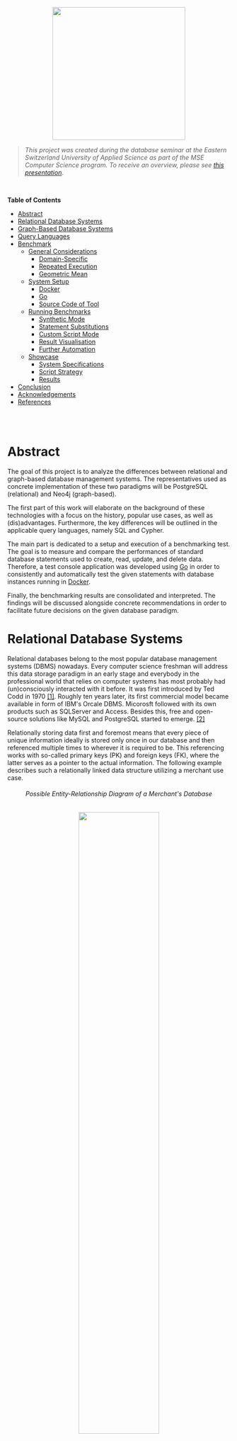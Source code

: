 <p align="center"> <img src="./docs/assets/logo.svg" width="300"/> </p>


>*This project was created during the database seminar at the Eastern Switzerland University of Applied Science as part of the MSE Computer Science program. To receive an overview, please see [this presentation](https://romanboegli.github.io/godbbench/)*.


</br>

**Table of Contents**

- [Abstract](#abstract)
- [Relational Database Systems](#relational-database-systems)
- [Graph-Based Database Systems](#graph-based-database-systems)
- [Query Languages](#query-languages)
- [Benchmark](#benchmark)
  * [General Considerations](#general-considerations)
    + [Domain-Specific](#domain-specific)
    + [Repeated Execution](#repeated-execution)
    + [Geometric Mean](#geometric-mean)
  * [System Setup](#system-setup)
    + [Docker](#docker)
    + [Go](#go)
    + [Source Code of Tool](#source-code-of-tool)
  * [Running Benchmarks](#running-benchmarks)
    + [Synthetic Mode](#synthetic-mode)
    + [Statement Substitutions](#statement-substitutions)
    + [Custom Script Mode](#custom-script-mode)
    + [Result Visualisation](#result-visualisation)
    + [Further Automation](#further-automation)
  * [Showcase](#showcase)
    + [System Specifications](#system-specifications)
    + [Script Strategy](#script-strategy)
    + [Results](#results)
- [Conclusion](#conclusion)
- [Acknowledgements](#acknowledgements)
- [References](#references)


</br>
</br>

# Abstract
The goal of this project is to analyze the differences between relational and graph-based database management systems. The representatives used as concrete implementation of these two paradigms will be PostgreSQL (relational) and Neo4j (graph-based).

The first part of this work will elaborate on the background of these technologies with a focus on the history, popular use cases, as well as (dis)advantages. Furthermore, the key differences will be outlined in the applicable query languages, namely SQL and Cypher.

The main part is dedicated to a setup and execution of a benchmarking test. The goal is to measure and compare the performances of standard database statements used to create, read, update, and delete data. Therefore, a test console application was developed using [Go](https://go.dev/) in order to consistently and automatically test the given statements with database instances running in [Docker](https://www.docker.com/).

Finally, the benchmarking results are consolidated and interpreted. The findings will be discussed alongside concrete recommendations in order to facilitate future decisions on the given database paradigm.


# Relational Database Systems
Relational databases belong to the most popular database management systems (DBMS) nowadays. Every computer science freshman will address this data storage paradigm in an early stage and everybody in the professional world that relies on computer systems has most probably had (un)consciously interacted with it before. It was first introduced by Ted Codd in 1970 [[1]](#1). Roughly ten years later, its first commercial model became available in form of IBM's Orcale DBMS. Micorosft followed with its own products such as SQLServer and Access. Besides this, free and open-source solutions like MySQL and PostgreSQL started to emerge. [[2]](#2)

Relationally storing data first and foremost means that every piece of unique information ideally is stored only once in our database and then referenced multiple times to wherever it is required to be. This referencing works with so-called primary keys (PK) and foreign keys (FK), where the latter serves as a pointer to the actual information. The following example describes such a relationally linked data structure utilizing a merchant use case.

<h6 align="center">Possible Entity-Relationship Diagram of a Merchant's Database</h6>
<p align="center"> <img src="./docs/assets/merchanterd.drawio.svg" width="60%"/> </p>

Each box in this entity-relationship diagram (ERD) represents an *entity*, which is in practice nothing else than a table where each row describes a distinct tuple. The listed attributes in the boxes correspond to the columns of the table, also known as *attributes*. The connecting lines specify the *relationships* between the entities. The relationships also indicate *cardinality*. A customer, for instance, can place zero or any amount of orders. Each order contains at least one line item. A supplier, on the other hand, delivers one or more products, while each product belongs to exactly one category. Finally, a product can occur zero or many times in the great list of line items.

With this relational data structure, the absence of informational redundancy is ensured. In the context of DBMS, the structure is referred to as *schema*, and the process of designing is called *database normalization*. Working with normalized data is not only storage efficient but also allows keeping the operational costs that might occur when updating information at a minimum. Imagine a concrete product has been ordered many thousand times and suddenly, the merchant would like to rename this product. Thanks to the relational structure, the update operation will only affect one single storage cell, namely in the product entity on the corresponding row-column intersection. The thousandfold mentions of this product in the line item entity will remain unaffected as the referencing foreign key `ProductId` will not change. Only the referenced information does.

Common use cases for relational DBMS include data scenarios that are well known, depict clear relationships and entail little changes over time. All aspects are given in the merchant example above. Other examples may include the data scenarios of payment processors, storehouses or facility management. As a merchant, the versatility of the storable information is quite concluding. This allows to quite thoroughly specify the entities, their attributes and relationships in advance. From this, the data structure can be derived which is in relational DBMS referred to as *schema*.

Once a database has been initiated with a schema, one can start storing and querying information. Retroactive changes to this schema are still possible but can induce challenges. Imagine adding another attribute to an already existing table with millions of data records in it. This new column will store a foreign key to a new entity that holds category types, as new data records can from now on be categorized. For the sake of completeness, however, this schema manipulation must also include a major data update in order to retrospectively categorise the already existing data records in this table. This directly poses the question if the correct category is always derivable. This example illustrates the complexity of retrospective schema manipulations.

On the other hand, can the rigidness of relational DBMS also be seen as an advantage. Every software engineer that is responsible for implementing the business logic and presentation layer for an application appreciates a definite and rather complete definition of the data ensemble. Little schema changes are often followed by major source code changes which can be costly.

# Graph-Based Database Systems

With rising trends in amounts and connections of data, the classic relational database management systems seemed not to be the ideal choice. In the field of mathematics, graph theory was already established and algorithms to assess networks of connected nodes became more and more popular. The core business model of emerging companies such as Twitter or Facebook was and still is based on data that can be represented ideally as graphs. For instance, think of friendship relations among people as shown in the figure below. Every person represents a node and the connecting lines (a.k.a. edges) indicate the friendship relations among them. The nodes are attributed be the person's name and the thickness of the edges describes, for instance, how close this friendship is.

<h6 align="center">Friendships as Weighted Graph <a href="#3">[3]</a></h6>
<p align="center"> <img src="./docs/assets/friendsgraph.svg" width="65%"/> </p>

Capturing graph-based data domains in a relational DBMS invokes certain limitations regarding ease of querying, computational complexity, and efficiency [[10]](#10). Graph-based database systems overcome these limitations as they store such graph-based information natively. A popular implementation of such a system is [Neo4j](https://neo4j.com/). Other than in relational DBMS, Neo4j allows heterogeneous sets of attributes on both nodes and relationships. This implies that there is also no database schema to be specified beforehand. One simply creates attributed nodes and the also attributed relationships among them in order to start working with a graph database [[11]](#11).

One of the most remarkable advantages is the application of graph algorithms as they are uniquely well suited to reveal and understand patterns in highly connected datasets. Possible real-world problems may include uncovering vulnerable components in a network, discovering unseen dependencies, identifying bottlenecks, revealing communities based on behavior patterns, or specifying the cheapest route through a network [[12]](#12).

Although it is technically possible to always use a relational DBMS when working with a highly connected data scenario, lots of work can be simplified using graph-based DBMS. This is especially appreciable when working with recursion, different result types or path-finding problems [[13]](#13). The latter is especially useful in use cases such as direction finding for geographic applications, optimizations in supply chain systems, bottleneck determination in computer networks or fraud detection.

On the other hand, graph-based DBMS also bear certain disadvantages. First, there is no unified query language to work with and the ones that exist rather unknown due to their recency. This can have a major impact on real-world applications as companies and the developers working for them most probably prefer the technology that they already know and will be able to support in the long run. Furthermore, the high degree of flexibility due to the absence of a schema invokes the costs of missing referential integrity and normalization. This makes graph-based DBMS less suitable for high integrity systems as they exist in the financial industry for example [[14]](#14).


# Query Languages
The communication language for relational DBMS is called *Structured Query Language* (SQL). Although each DBMS has its own slightly different SQL implementation, so-called dialects, the language follows a standard that is broadly known among developers and database engineers. SQL statements can be structured into three subdivisions, namely Data Definition Language (DDL), Data Manipulation Language (DML) and Data Control Language (DCL)[[15]](#15). The following table specified the associated database operations for each subdivision.

Subdivision | Database Operations
:-----------|:--------------------------------
DDL         | `CREATE`, `ALTER`, `DROP`, `TRUNCATE`
DML         | `SELECT`, `INSERT`, `UPDATE`, `DELETE`
DCL         | `GRANT`, `REVOKE`, `COMMIT`, `ROLLBACK`

The fundamentally different paradigm in graph-based DBMS requires different communication languages. Neo4j for example implemented the expressive and compact language called *Cypher* which has a close affinity with the common graph representation habit. This facilitates the programmatic interaction with property graphs. Other languages are *[SPARQL](https://www.w3.org/TR/rdf-sparql-query/)* or *[Gremlin](https://github.com/tinkerpop/gremlin/wiki)*  which are, however, not further discussed in this work. 

The two languages SQL and Cypher exhibit significant differences in their statement formulation, as the following examples show. 

```sql
-- SQL
SELECT * FROM Customer c WHERE c.Age >= 18

-- Cypher
MATCH (c:Customer) WHERE c.Age > 18 RETURN c;
```

The simple selection of a set of customers seems in both languages natural. It is important to understand, however, that the SQL statement addresses a specific entity, i.e. table, called `Customer`, while the Cypher version matches all nodes in with the label `Customer`.

Cypher's elegance predominates when more than one entity is involved, as shown in the next example.

```sql
-- SQL
SELECT c.CustomerId, c.Name, SUM(p.Total)
FROM Customer c INNER JOIN Purchase p on c.CustomerId = p.CustomerId 
GROUP BY c.CustomerId, c.Name 
ORDER BY SUM(p.Total) DESC

-- Cypher
MATCH (c:Customer)-[:MAKES]->(p:Purchase)
RETURN c.Name, SUM(p.Total) AS TotalOrderValue 
ORDER BY TotalOrderValue DESC
```

The SQL approach involves joining the `Purchase` entity via the explicitly stated mapping key `CustomerId`. Furthermore, the usage of the aggregation function `SUM`requires the subsequent `GROUP BY` clause to become a valid statement. In Cypher, however, joining is done using the (attributed) arrow clause `-->` which simply indicates a relationship and no grouping clause is required in order to benefit from aggregation functions.


# Benchmark
The beginning of this chapter covers general considerations regarding database benchmarks. Subsequently, it guides through the required system setup in order to start benchmarking with `godbbench`. Some examples are shown how to create custom scripts and visualize the resulting measurements. Lastly, a whole showcase called `employees` is presesented using further automation via a bash-script.

## General Considerations
Benchmarking allows testing a system's performance in a controlled and repeatable manner. Reasons to conduct benchmarks may include system design, proofs of concepts, tuning, capacity planning, troubleshooting or marketing [[16]](#16). To conduct a thoughtful and unbiased benchmark, multiple points must be considered. This chapter will give an overview of the most important considerations alongside the argumentation of how these challenges are counteracted in `godbbench`.

### Domain-Specific
The Benchmark Handbook by Jim Gray emphasizes the need for domain-specific benchmarks as the diversity of computer systems is huge [[17]](#17). Since each computer system is usually designed for a few domain-specific problems, there exists no global metric to measure the system performance for later comparison. Thus it is crucial also to work with domain-specific benchmarks in order to receive meaningful insights. Additionally, such benchmarks should meet four important criteria, namely:

- **Relevancy:** Benchmark must measure the peak performance when performing typical operations within that problem domain.
- **Portability:** Benchmark must be easy to implement on different systems and architectures.
- **Scalability:** Benchmark must be applicable on small to large systems.
- **Simplicity:** Benchmark must be understandable in order to not lack credibility.

One key feature of `goddbbench` is the allowance of custom database scripts. This allows the creators of these scripts to capture the domain-specific data scenario. Statements or transactions in these scripts are prepended with special tags. These tags allow parts of the script to be named which facilitates the result analysis in a later step. Furthermore, tags can specify the number of times a certain statement should be executed. Examples will be given in later chapters.

### Repeated Execution
Relational as well as graph-based DBMS improve the performance by design using execution plans and cached information. Therefore a single execution of a single query is hardly meaningful. The database should rather be stressed with thousands of statement executions, for instance querying the purchasing history of customers based on their randomly chosen identification number. This not only simulates real-world requirements on the DBMS, it also allows the system to *warm-up* and mitigates the benefits of cached information [[10]](#10).

Each benchmark performed with `goddbbench` requires the indication of the number of iterations, also called *multiplicity*. Usually, these value series follow the pattern of $10^x$. 

### Geometric Mean
Following the advice of repeated statement executions will lead to many different time measurements. In order to draw a conclusion on how fast the given DBMS could handle the task, one should not simply calculate the arithmetic mean of all the data points since it is sensitive to outliers. A better choice to mathematically consolidate the measurements would be the geometric mean which can also be applied to unnormalized data [[18]](#18). It is defined as followed:

<h6 align="center">Geometric Mean</h6>
<p align="center"> <img src="./docs/assets/geometricmean.svg" width="250"/> </p>

The measurements for each benchmark in `goddbbench` include the extrema (i.e. minimum and maximum time), the arithmetic and geographic mean, the time per operation as well as the number of operations per second.  For all metrics except the latter, the time unit is given in microseconds (μs).

## System Setup
Three components are required in order to use `goddbench`. These are:
- Docker to run the DBMS instances. Technically, these instances can also run somewhere else as long as the IP address and port number is known.
- The programming language `Go` to execute the tool.
- The source code of Tool

The following subchapter will give further insights into the setup process.

### Docker
Docker allows the most lightweight and easiest database setup. Download [Docker](https://www.docker.com/products/docker-desktop/) via the provided installers. To check whether the installation was successful, enter the following command to print the installed version:

```console
docker -v  # should print something like "Docker version 20..."
```

As a next step, execute the following command in order to create an instance for each DBMS focused in this project. Actually, these are three single commands but using `&&` allows concatenation. The backslashes (`\`) allow line breaks.

```console
docker run --name gobench-mysql -p 3306:3306 -e MYSQL_ROOT_PASSWORD=password -d mysql && \
docker run --name gobench-postgres -p 5432:5432 -e POSTGRES_PASSWORD=password -d postgres && \
docker run --name gobench-neo4j -p7474:7474 -p7687:7687 -e NEO4J_AUTH=neo4j/password -d neo4j
```

Docker will automatically download the required images, set up and start the containers. This is required as `godbbench` expects these DBMS to be up and running at the specified ports. 

To remove the DB containers and the associated volumes again, use the following command.

```console
docker rm -f $(docker ps -a | grep gobench-mysql | cut -f 1 -d ' ') && \
docker rm -f $(docker ps -a | grep gobench-postgres | cut -f 1 -d ' ') && \
docker rm -f $(docker ps -a | grep gobench-neo4j | cut -f 1 -d ' ') && \
docker volume prune -f
```

### Go
Download the suitable installer for the latest version on the [project's homepage](https://go.dev/dl/) and execute it. To check if the installation was successful enter `go version` in your terminal - the version should be printed.

```console
go version # should print something like "go version go1...."
```

### Source Code of Tool
Either download this GitHub repository manually as ZIP file and extract it on your computer. In case [`git`](https://git-scm.com/downloads) is installed on your system, navigate to the desired storage location in your file system using the terminal and execute the following command.

```console
git clone https://github.com/RomanBoegli/godbbench.git
```

After successfully downloading the source code, navigate into the `cmd` folder. It contains the two most important files to work with. Test the communication with the tool by entering the following command in your terminal. It should print the available subcommands.

```console
go run godbbench.go # should print "Available subcommands: ..."
```

## Running Benchmarks
Once the system setup was completed, the first benchmarks can be executed. There are two possibilities to run benchmarks. The *synthetic mode* includes the execution of a few default so-called *Create-Read-Update-Delete (CRUD)* statements with a single generic entity. The other possibility would be the *custom script mode* which executes whatever is specified in an externally provided script file. Both modes allow so-called *statement substitution* which is best explained with the examples provided in the following chapter.

### Synthetic Mode
When no custom script is passed to the argument `--script`, synthetic statements are executed. So far these include very basic CRUD operations on one single (generic) entity with random values. Taking the example of PostgreSQL, the synthetic script looks like the following (similar implementation in MySQL and Neo4j adapters).

```SQL
-- synthetic INSERT
INSERT INTO godbbench.generic (genericId, name, balance, description) 
VALUES( {{.Iter}}, '{{call .RandString 3 10 }}', {{call .RandIntBetween 0 9999999}}, '{{call .RandString 0 100 }}' );

-- synthetic SELECT
SELECT * FROM godbbench.Generic WHERE GenericId = {{.Iter}};

-- synthetic UPDATE
UPDATE godbbench.Generic 
SET Name = '{{call .RandString 3 10 }}', Balance = {{call .RandIntBetween 0 9999999}} 
WHERE GenericId = {{.Iter}};

-- synthetic DELETE
DELETE FROM godbbench.Generic WHERE GenericId = {{.Iter}};
```

### Statement Substitutions
Obviously, these statements above seem not to respect the SQL standard. The declarations embraced with double curly brackets (e.g. `{{ example }}`) will be substituted using the [golang template engine](https://pkg.go.dev/text/template) right before the statement is passed to the DBMS. This allows to dynamically create random queries without specifying thousands of structurally identical SQL statements. All possible substitution commands are listed in the following table.

Declaration | Substitution
:-----------|:------------
`{{.Iter}}`| Counter that starts with 1 and ends with the specified multiplicity of the given benchmark.
`{{call .RandInt64}}`|Returns a random non-negative value of type [Int64](https://pkg.go.dev/builtin#int64).
`{{call .RandFloat64}}`|Returns a random value within the interval [0.0,1.0) as [Float64](https://pkg.go.dev/builtin#float64).
`{{call .RandIntBetween 1 42}}`| Returns a random integer between 1 and 42. Input values must be a valid [Int32](https://pkg.go.dev/builtin#int32).
`{{call .RandFloatBetween 0.8 9.9}}`| Returns a random float between 0.8 and 9.9. Input values must be a valid [Float64](https://pkg.go.dev/builtin#float64).
`{{call .RandString 1 9}}`| Returns a random string with a length between 1 and 9 characters.
`{{call .RandDate}}`|Returns a random date as string (yyyy-MM-dd) between `1970-01-01` and `2023-01-01`.

In order to run the synthetic CRUD benchmarks with a multiplicity of 1'000 against the running PostgreSQL Docker instance, execute the following statement.

````console
go run godbbench.go postgres --host 127.0.0.1 --port 5432 --user postgres --pass password --iter 1000
````

The benchmark results will directly be printed to your console as shown in the video below.

<h6 align="center">Example of Synthetic Benchmarks against PostgreSQL</h6>

https://user-images.githubusercontent.com/22320200/165149101-499ac3a6-a5d2-46c1-80aa-52e0397b1b40.mp4

Alternatively, the synthetic benchmarks that should be executed can also be named explicitly using the `--run` flag. This allows to only run the ones that are of interest in the given situation (e.g. `--run "inserts selects"`). The benchmark results can also be saved as CSV file by specifying a storage location, e.g. `--writecsv "./results.csv"`.

After several runs on various DBMS and with different multiplicities, the different result files located in the same folder can be merged into one single file using the following command.

```console
go run godbbench.go mergecsv --rootDir "." --targetFile "./merged.csv"
````

Finally, the following command will create a static `HTML` page that can be opened using any web browser that visualized the merged result.

```console
go run godbbench.go createcharts --dataFile "./merged.csv" # creates 'charts.html' 
````

With help of the concatenation sign `&&` all these commands can be combined and executed at once as shown below.

```console
go run godbbench.go neo4j --host 127.0.0.1 --port 7687 --user neo4j --pass password --iter 100 --writecsv "neo4j.csv" \
&& go run godbbench.go postgres --host 127.0.0.1 --port 5432 --user postgres --pass password --iter 100 --writecsv "postgres.csv" \
&& go run godbbench.go mysql --host 127.0.0.1 --port 3306 --user root --pass password --iter 100 --writecsv "mysql.csv" \
&& go run godbbench.go mergecsv --rootDir "." --targetFile "./merged.csv" \
&& go run godbbench.go createcharts --dataFile "./merged.csv"
```

<h6 align="center">Example of Concatenated Synthetic Benchmarks</h6>

https://user-images.githubusercontent.com/22320200/165149157-eb6ac0ec-3cdb-4c4b-905a-b87fa9444dd2.mp4

The collected results after that the concatenated statements have created only provide a performance comparison on one single multiplicity, i.e. 1'000. One would have to extend or repeat it with higher orders of iterations, for instance 10'000, 100'000 and so forth.

### Custom Script Mode
Since the variety and quality of the synthetic benchmarks are limited to a few basic operations, it is much more recommended to test the database systems with custom scripts. This allows to not only account for a use case-specific data scenario but also to test more realistic and thus often more complex CRUD operations. 

Custom scripts require certain annotations to correctly render statements into individual benchmark tasks. Everything below such an annotation, e.g. various SQL statements delimmited with a semicolon, define a single benchmark. These annotations must follow a strict pattern which is explained below.

```code
\benchmark <once/loop>  [<0-1>]  \name  <A-Za-z0-9>
           ─────┬─────   ──┬──          ─────┬─────
                │          │                 └─ Benchmark identifier: 
                │          │                    Just a name or label for the benchmark.
                │          │                    Important for subsequent result analysis.
                │          │
                │          └─ Multiplicity share:
                │             Percental amount of iterations in relation to the specified 
                │             multiplicity. Only relevant when looping.
                │
                └─ Case of recurrence:
                   Keyword "once" will execute the benchmark only one time, regardless of 
                   the specified multiplicity. Useful for setup and teardown statements.
```

In the case of a looping benchmark, the (collection of) statement(s) subsumed below a given annotation will be executed as often as the specified multiplicity share of the provided `--iter` amount. The fictive script example below exemplifies this.


```sql
-- INIT
\benchmark once \name setup
-- start of benchmark 'setup'
DROP TABLE IF EXISTS mytable;
CREATE TABLE mytable (myId INT PRIMARY KEY, myName VARCHAR(20));
-- end of benchmark 'setup', will be executed one single time

-- INSERTS
\benchmark loop 0.75 \name inserts
-- start of benchmark 'inserts'
INSERT INTO mytable (myId, myName) VALUES( {{.Iter}}, '{{call .RandString 5 20 }}');
-- end of benchmark 'inserts', will be executed <75% of given multiplicity> times

-- SELECTS
\benchmark loop 1.0 \name selects
-- start of benchmark 'selects'
SELECT * FROM mytable WHERE myName LIKE '%{{call .RandString 1 10 }}%';
-- end of benchmark 'selects', will be executed <100% of given multiplicity> times
```

Using the example script above, the entire benchmarking procedere consists of three benchmark tasks, namely `setup`, `inserts` and `selects`. To start it, the following command would be necessary.

````console
go run godbbench.go postgres --host 127.0.0.1 --port 5432 --user postgres --pass password \
                             --iter 1000  \
                             --script "../path/to/scripts/myscript.sql"
````

The multiplicity in this command is set on `1'000` using the `--iter` option. This results in the following number of excutions per benchmark.

Benchmark | Executions | Reason
:---------|:--------------------:|:---------
`setup` | 1 | Single benchmark due to `once` annoation
`inserts` | 750 | Looping benchmark with multiplicity ration of 75%
`selects` | 1'000 | Looping benchmark with multiplicity ration of 100%

Further examples can be found in the [script folder](./scripts/) of this project.

### Result Visualisation
Each interation of a benchmark is timed in order to measure its performance. As seen before, the individual results can be saved as CSV files and merged into one single file. The following excerpt exemplifies what such a merged result file could look like.

```code
┌───────────┬───────────────┬──────────┬─────────────┬─────────────┬─────────────────┬───────────────┬───────────┬───────────┬────────┬────────┐
│ system    │ multiplicity  │ name     │ executions  │ total (μs)  │ arithMean (μs)  │ geoMean (μs)  │ min (μs)  │ max (μs)  │ ops/s  │ μs/op  │
├───────────┼───────────────┼──────────┼─────────────┼─────────────┼─────────────────┼───────────────┼───────────┼───────────┼────────┼────────┤
│ mysql     │ 10            │ inserts  │ 10          │ 20435       │ 19431           │ 20799         │ 16618     │ 19902     │ 489    │ 2043   │
│ mysql     │ 10            │ selects  │ 10          │ 11682       │ 8637            │ 8950          │ 4639      │ 11309     │ 855    │ 1168   │
│ mysql     │ 10            │ updates  │ 10          │ 16845       │ 14353           │ 15115         │ 9305      │ 16435     │ 593    │ 1684   │
│ mysql     │ 10            │ deletes  │ 10          │ 19017       │ 16020           │ 16881         │ 9961      │ 18783     │ 525    │ 1901   │
│ mysql     │ 100           │ inserts  │ 100         │ 160652      │ 17733           │ 10315         │ 1912      │ 111225    │ 622    │ 1606   │
│ mysql     │ 100           │ selects  │ 100         │ 44790       │ 3577            │ 2494          │ 976       │ 29640     │ 2232   │ 447    │
│ mysql     │ 100           │ updates  │ 100         │ 122012      │ 13576           │ 11685         │ 2141      │ 33193     │ 819    │ 1220   │
│ mysql     │ 100           │ deletes  │ 100         │ 65382       │ 6182            │ 5818          │ 2144      │ 13177     │ 1529   │ 653    │
│ mysql     │ 1000          │ inserts  │ 1000        │ 789239      │ 11274           │ 10586         │ 3417      │ 38472     │ 1267   │ 789    │
│ mysql     │ 1000          │ selects  │ 1000        │ 314366      │ 4120            │ 3301          │ 870       │ 33581     │ 3180   │ 314    │
│ mysql     │ 1000          │ updates  │ 1000        │ 773601      │ 10667           │ 9631          │ 2210      │ 46906     │ 1292   │ 773    │
│ mysql     │ 1000          │ deletes  │ 1000        │ 490949      │ 6960            │ 6632          │ 2232      │ 19029     │ 2036   │ 490    │
│ neo4j     │ 10            │ inserts  │ 10          │ 195612      │ 173451          │ 183267        │ 110071    │ 195053    │ 51     │ 19561  │
│ neo4j     │ 10            │ selects  │ 10          │ 45374       │ 33205           │ 33367         │ 16483     │ 45277     │ 220    │ 4537   │
│ neo4j     │ 10            │ updates  │ 10          │ 105883      │ 100145          │ 107301        │ 96661     │ 105207    │ 94     │ 10588  │
│ neo4j     │ 10            │ deletes  │ 10          │ 35309       │ 25401           │ 25780         │ 14108     │ 35218     │ 283    │ 3530   │
│ neo4j     │ 100           │ inserts  │ 100         │ 833858      │ 95858           │ 77052         │ 15691     │ 329898    │ 119    │ 8338   │
│ neo4j     │ 100           │ selects  │ 100         │ 685079      │ 73109           │ 63719         │ 14835     │ 192135    │ 145    │ 6850   │
│ neo4j     │ 100           │ updates  │ 100         │ 608159      │ 66402           │ 56629         │ 13099     │ 180347    │ 164    │ 6081   │
│ neo4j     │ 100           │ deletes  │ 100         │ 541592      │ 55821           │ 49806         │ 13646     │ 140613    │ 184    │ 5415   │
│ neo4j     │ 1000          │ inserts  │ 1000        │ 3482636     │ 50148           │ 45613         │ 8727      │ 248238    │ 287    │ 3482   │
│ neo4j     │ 1000          │ selects  │ 1000        │ 3873064     │ 55643           │ 51104         │ 10384     │ 192788    │ 258    │ 3873   │
│ neo4j     │ 1000          │ updates  │ 1000        │ 3393816     │ 49276           │ 45709         │ 11202     │ 153225    │ 294    │ 3393   │
│ neo4j     │ 1000          │ deletes  │ 1000        │ 3097136     │ 44314           │ 40621         │ 8770      │ 169153    │ 322    │ 3097   │
│ postgres  │ 10            │ inserts  │ 10          │ 42880       │ 30977           │ 30125         │ 5821      │ 42170     │ 233    │ 4288   │
│ postgres  │ 10            │ selects  │ 10          │ 37178       │ 26828           │ 27351         │ 14140     │ 36999     │ 268    │ 3717   │
│ postgres  │ 10            │ updates  │ 10          │ 35324       │ 25311           │ 22674         │ 2688      │ 35163     │ 283    │ 3532   │
│ postgres  │ 10            │ deletes  │ 10          │ 38104       │ 24445           │ 19879         │ 2685      │ 37997     │ 262    │ 3810   │
│ postgres  │ 100           │ inserts  │ 100         │ 97908       │ 10035           │ 4393          │ 1489      │ 80063     │ 1021   │ 979    │
│ postgres  │ 100           │ selects  │ 100         │ 109397      │ 10711           │ 3847          │ 879       │ 75002     │ 914    │ 1093   │
│ postgres  │ 100           │ updates  │ 100         │ 110818      │ 11724           │ 6630          │ 1845      │ 59777     │ 902    │ 1108   │
│ postgres  │ 100           │ deletes  │ 100         │ 89923       │ 10452           │ 5117          │ 1042      │ 64316     │ 1112   │ 899    │
│ postgres  │ 1000          │ inserts  │ 1000        │ 787422      │ 10420           │ 5762          │ 852       │ 94569     │ 1269   │ 787    │
│ postgres  │ 1000          │ selects  │ 1000        │ 316667      │ 3745            │ 2029          │ 564       │ 129437    │ 3157   │ 316    │
│ postgres  │ 1000          │ updates  │ 1000        │ 680765      │ 8696            │ 4890          │ 864       │ 77583     │ 1468   │ 680    │
│ postgres  │ 1000          │ deletes  │ 1000        │ 492111      │ 6595            │ 4086          │ 915       │ 78401     │ 2032   │ 492    │
└───────────┴───────────────┴──────────┴─────────────┴─────────────┴─────────────────┴───────────────┴───────────┴───────────┴────────┴────────┘
```

The file serves as a basis for any kind of subsequent data analysis or visualisation routines. One routine is already implemented in `godbbench` and can be invoked using the `createcharts` command. Most of the metrics are specified with the time unit of *microseconds*, that is `1` second (s) equals `1'000'0000` microseconds (μs). The following table explains the meaning of all available columns in this file. 

Column / Metric  | Definition           
:----------------|:---------------------
`system`         | Name of testes DBMS
`multiplicity`   | Number of iterations specified at invocation time.
`name`           | The benchmark's name.
`executions`     | Number of executions the given benchmark was performed under consideration of the annotated multiplicity share.
`total (μs)`     | Total amount of microseconds spend for all executions of the given benchmark.
`arithMean (μs)` | Average execution time microseconds calculated using the aithmetic mean.
`geoMean (μs)`   | Average execution time microseconds calculated using the geometric mean.
`min (μs)`       | Fastest single execution.
`max (μs)`       | Slowest single execution.
`ops/s`          | Operations per second which equals `executions` divided by `total (μs)`. This is the only metric in this collection where high values are considered as good.
`μs/op`          | Microseconds per operation which equals `total (μs)` divided by `executions`.

The current implementation of the automated data visualisation using `createcharts` command only accounts for the metrics `arithMean (μs)`, `geoMean (μs)`, `ops/s` and `μs/op` for each benchmark (column `name`). The X-axsis represents the available multiplicities and the actual values are dynamically projected on the Y-axsis. The command argument `--type` also allows to alternate between a bar or a line chart, as illustrated below. Additionally, the charts introduce a few interaction possibilities as demonstrated in the animation below.

<h6 align="center">Chart Interaction Options</h6>

https://user-images.githubusercontent.com/22320200/165250355-89a74627-ea88-4d60-a458-b3ab55d10427.mp4


### Further Automation
So far it was shown several times how `godbbench` can be used to perform benchmarks against a DBMS using synthetic or custom-created statements and a specified amount of iterations. This must then be repeated for each DBMS and multiplicity which is tedious. Therefore this project also provides an automation script written in [Bash](https://www.gnu.org/software/bash/) and named [`benchmark.sh`](./cmd/benchmark.sh).

```console
bash benchmark.sh # use PowerShell when working on Windows
```

After it has started, it will loop over the provided multiplicities and run the benchmarks for all three supported DBMSs. In the end, the individual result files will be merged and immediately rendered into the mentioned charts. The following video demonstrates this.

<h6 align="center">Automation Bash Script Usage</h6>

https://user-images.githubusercontent.com/22320200/165150973-483eafcf-9be0-4c8a-b6e4-ba19c21e9fa7.mp4

Optionally, the script is also able to set-up and tear-down the dockerized database instances before respectively after each multiplicity iteration. This ensures equal container conditions for each benchmarking procedure. 

## Showcase
Two examples of custom scripts already exist in this repository. The first is named [`merchant`](./scripts/merchant/) and represents the popular data scenario of a merchandising company that sells products from suppliers to their customers using orders. This use case is predestinated for a relational DBMS since due to its popular nature it is well understood and can concludingly be modeled as a database schema (see ERD image in chapter [Relational Database Systems](#relational-database-systems)). Alternations to this schema are rather unlikely which makes it legitimately rigid. Therefore one must state that running benchmarks using this biased data scenario does not provide valuable insights when comparing relational and graph-based DBMS. The reason why the `merchant` script nonetheless exists in this repository simply serves the act of establishing an understanding of how to write such custom scripts. However, this script will be disregarded during the showcase.

The second custom script example is called [`employees`](./scripts/employees/). Measured on the number of entities it seems to be less complex than the `merchant` script as it holds only one entity representing employees of a company. However, it introduces a recursive relationship that models the organisational hierarchy, commonly known as the chain of command. The image below represents this data scenario in both relational and graph-based.

<p align="center"> <img src="./docs/assets/employees_schema.svg" width="60%"/> </p>
<h6 align="center">Relational and Graph-Based Representation of Organsational Hierchary</h6>

Looking at the right hand side visualization, it follows that the data scenario of the `employees` script creates a *directed acyclic graph*. As relational and graph-based DBMS should be able to handle this data scenario, it provides a more fair challenge to them. Therefore, this script will showcase the benchmarking with several different multiplicities in this chapter, directly followed by the result discussion.

### System Specifications
All benchmarks are conducted on a [MacBook Pro (2019, 2.8 GHz Quad-Core Intel Core i7, 16 GB RAM)](https://everymac.com/systems/apple/macbook_pro/specs/macbook-pro-core-i7-2.8-quad-core-13-mid-2019-touch-bar-specs.html). The three databases at focus (MySQL, PostgreSQL and Neo4j) were setup with Docker exactly as documented in an earlier chapter. The images used are the official database images which are available for download in the Docker Hub. No improvements or modifications have been made to these images. Additionally, no other applications were running during the benchmarking process except Docker and a terminal window.

### Script Strategy
The `employees` script for all three focused DBMSs can be found in this folder. It is structured into the following parts.

Part | Benchmark | Tasks 
:----|-----------|----------------
0    | `initialize` | Drop all possibly existing data and recreate the root node called "BigBoss" 
1    |`insert_employee` | Inserts further nodes that are connected to randomly chosen existing nodes. The number of iterations equals 100% of the specified multiplicity.
2    |`select_before_index` | Subsequent query all existing nodes and return the node itself together with all its connected nodes (i.e. its subordinate employees). No index exists at this stage. The number of iterations equals 100% of the specified multiplicity.
3    |`create_index` | Creating a so-called *BTREE* index on the entity's relationship indicator (i.e. foreign key in relational DBMS, resp. relationship itself in graph-based DBMS).
4 | `clear_cach` | All cached data is discarded.
5 | `select_after_index` | The identical querying tasks as in Part 2 is repeated.
6 | `clean` | Complete removal of existing data and index information.

The chosen multiplicities for this benchmarking procedure are defined as `{ 10, 50, 100, 500, 1'000, 5'000, 10'000 }`. The reason why this series was not continued to an even higher order of iterations lies in the fact of the chosen hardware and its computational power limitations. The inclusion of these atypical middle steps `{50, 500, 5'000}` serves the purpose of having more data points. The number of threads used for all these iterations was set to `15`.

### Results
This chapter briefly summarizes the most expressive results received from the above showcase. The complete analysis can be found either as bar or line charts on [this page](https://romanboegli.github.io/godbbench/showcase-results/index.html). The complete data set with all metrics is also available for download as a [ZIP archive](https://romanboegli.github.io/godbbench/showcase-results/DATA.zip).



![](https://badgen.net/badge/TODO/*****/red)


# Conclusion

![](https://badgen.net/badge/TODO/*****/red)

A data schema in a relational DBMS should not directly be translated into a graph-based DBMS, as there might be entities which dispensable as the information they hold is modeled using the attributed relationships among nodes. The tutorial [Import Relational Data Into Neo4j](https://neo4j.com/developer/guide-importing-data-and-etl/) nicely illustrates this using the famous Northwind database. 

It should be obvious that the measured performance for a given benchmark depends on the system environment that it was executed in. In real-world scenarios are many more influencial factors such as network topology and latency, provided hardware as well as software. Thus it must be mentionned that the containerized approach chosen in this work using Docker also influenced the obtained measurements [[19]](#19).

- concurrent connections

- Customization and Tuning of DMBS (Strictly using the default configs of the DBMS?)

- Higher order of multiplicities



# Acknowledgements
Thanks to Simon Jürgensmeyer for his work on [dbbench](https://github.com/sj14/dbbench), which according to him was initially ispired by [Fale's post]([Fale](https://github.com/cockroachdb/cockroach/issues/23061#issue-300012178)), [pgbench](https://www.postgresql.org/docs/current/pgbench.html) and [MemSQL's dbbench](https://github.com/memsql/dbbench). His project served as a basis for this work.

Also, attention should drawn to other database benchmarking tools out there in the open-source space. For instance [sysbench](https://github.com/akopytov/sysbench) or [hammerdb](https://github.com/TPC-Council/HammerDB). They are based on a similiar usability approach and may provide more sophisticated funcionalities for a given use case. The project [pgbench-tools](https://github.com/gregs1104/pgbench-tools), for instance, focuses excusively on PostgreSQL. They are defenitely worth to be elaborated.

# References

<a id="1">[1]</a> Codd, E. F. (2002). A Relational Model of Data for Large Shared Data Banks. In M. Broy & E. Denert (Eds.), Software Pioneers (pp. 263–294). Springer Berlin Heidelberg. https://doi.org/10.1007/978-3-642-59412-0_16

<a id="2">[2]</a> Elmasri, R., & Navathe, S. (2011). Fundamentals of Database Systems (6th ed). Addison-Wesley.

<a id="3">[3]</a> Peixoto, T. P. (n.d.). What is graph-tool? Graph-Tool. Retrieved 20 March 2022, from https://graph-tool.skewed.de/

<a id="10">[10]</a> Robinson, I., Webber, J., & Eifrem, E. (2015). Graph Databases: New Opportunities for Connected Data.

<a id="11">[11]</a> Stopford, B. (2012, August 17). Thinking in Graphs: Neo4J. http://www.benstopford.com/2012/08/17/thinking-in-graphs-neo4j/

<a id="12">[12]</a> Needham, M., & Hodler, A. E. (2019). Graph Algorithms: Practical Examples in Apache Spark and Neo4j (First edition). O’Reilly Media.

<a id="13">[13]</a> Bechberger, D., & Perryman, J. (2020). Graph databases in Action: Examples in Gremlin. Manning.

<a id="14">[14]</a> Meier, A., & Kaufmann, M. (2019). SQL & NoSQL Databases: Models, Languages, Consistency Options and Architectures for Big Data Management. Springer Vieweg.

<a id="15">[15]</a> Bush, J. (2020). Learn SQL Database Programming: Query and manipulate databases from popular relational database servers using SQL.

<a id="16">[16]</a> Gregg, B. (2020). Systems Performance: Enterprise and the Cloud (Second). Addison-Wesley.
 
<a id="17">[17]</a> Gray, J. (Ed.). (1994). The Benchmark Handbook for Database and Transaction Processing Systems (2. ed., 2. [print.]). Morgan Kaufmann.

<a id="18">[18]</a> Fleming, P. J., & Wallace, J. J. (1986). How not to lie with statistics: The correct way to summarize benchmark results. Communications of the ACM, 29(3), 218–221. https://doi.org/10.1145/5666.5673

<a id="19">[19]</a> Turner-Trauring, I. (2021, May 12). Docker can slow down your code and distort your benchmarks. Python=>Speed. https://pythonspeed.com/articles/docker-performance-overhead/

<a id="98">[??]</a> Chauhan, C., & Kumar, D. (2017). PostgreSQL High Performance Cookbook: Mastering query optimization, database monitoring, and performance-tuning for PostgreSQL. Packt Publishing.


